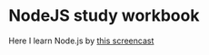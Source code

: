 # NodeJS study workbook

Here I learn Node.js by [this screencast](https://www.youtube.com/playlist?list=PLDyvV36pndZFWfEQpNixIHVvp191Hb3Gg)
